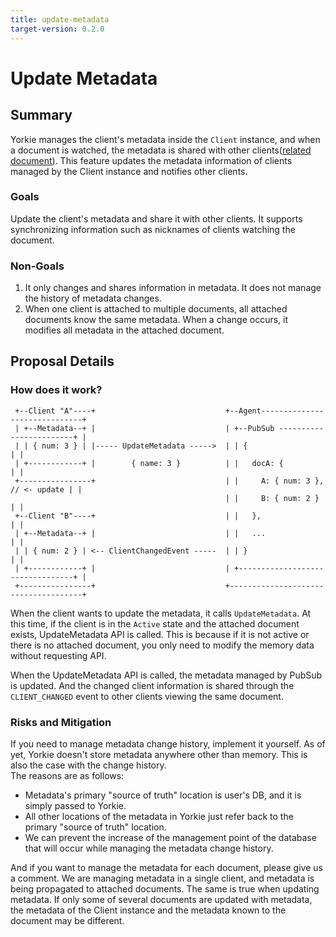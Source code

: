 ```yaml
---
title: update-metadata
target-version: 0.2.0
---
```


# Update Metadata

## Summary
Yorkie manages the client's metadata inside the `Client` instance, and when a document is watched, the metadata is shared with other clients([related document](https://github.com/yorkie-team/yorkie/blob/main/design/peer-awareness.md)). 
This feature updates the metadata information of clients managed by the Client instance and notifies other clients.

### Goals
Update the client's metadata and share it with other clients. It supports synchronizing information such as nicknames of clients watching the document.

### Non-Goals

1. It only changes and shares information in metadata. It does not manage the history of metadata changes.
2. When one client is attached to multiple documents, all attached documents know the same metadata. When a change occurs, it modifies all metadata in the attached document.

## Proposal Details

### How does it work?
```
 +--Client "A"----+                             +--Agent------------------------------+
 | +--Metadata--+ |                             | +--PubSub ------------------------+ |
 | | { num: 3 } | |----- UpdateMetadata ----->  | | {                               | |
 | +------------+ |        { name: 3 }          | |   docA: {                       | |
 +----------------+                             | |     A: { num: 3 }, // <- update | |
                                                | |     B: { num: 2 }               | |
 +--Client "B"----+                             | |   },                            | |
 | +--Metadata--+ |                             | |   ...                           | |
 | | { num: 2 } | <-- ClientChangedEvent -----  | | }                               | |
 | +------------+ |                             | +---------------------------------+ |
 +----------------+                             +-------------------------------------+
```
When the client wants to update the metadata, it calls `UpdateMetadata`. 
At this time, if the client is in the `Active` state and the attached document exists, UpdateMetadata API is called. 
This is because if it is not active or there is no attached document, you only need to modify the memory data without requesting API.


When the UpdateMetadata API is called, the metadata managed by PubSub is updated. And the changed client information is shared through the `CLIENT_CHANGED` event to other clients viewing the same document.

### Risks and Mitigation

If you need to manage metadata change history, implement it yourself. 
As of yet, Yorkie doesn't store metadata anywhere other than memory. This is also the case with the change history.  
The reasons are as follows:

- Metadata's primary "source of truth" location is user's DB, and it is simply passed to Yorkie.
- All other locations of the metadata in Yorkie just refer back to the primary "source of truth" location.
- We can prevent the increase of the management point of the database that will occur while managing the metadata change history.


And if you want to manage the metadata for each document, please give us a comment. 
We are managing metadata in a single client, and metadata is being propagated to attached documents. 
The same is true when updating metadata. If only some of several documents are updated with metadata, the metadata of the Client instance and the metadata known to the document may be different.
